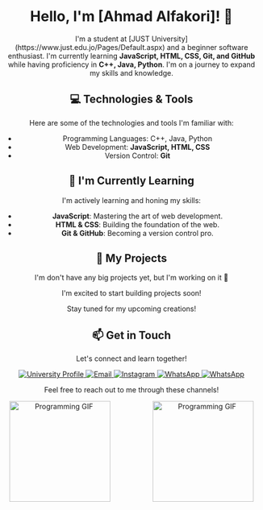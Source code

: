 <h1 align="center">Hello, I'm [Ahmad Alfakori]! 👋</h1>

<p align="center">I'm a student at [JUST University](https://www.just.edu.jo/Pages/Default.aspx) and a beginner software enthusiast. I'm currently learning <strong>JavaScript, HTML, CSS, Git, and GitHub</strong> while having proficiency in <strong>C++, Java, Python</strong>. I'm on a journey to expand my skills and knowledge.</p>

<h2 align="center">💻 Technologies & Tools</h2>

<p align="center">Here are some of the technologies and tools I'm familiar with:</p>

<ul align="center">
  <li>Programming Languages: C++, Java, Python</li>
  <li>Web Development: <strong>JavaScript, HTML, CSS</strong></li>
  <li>Version Control: <strong>Git</strong></li>
</ul>

<h2 align="center">🌱 I'm Currently Learning</h2>

<p align="center">I'm actively learning and honing my skills:</p>

<ul align="center">
  <li><strong>JavaScript</strong>: Mastering the art of web development.</li>
  <li><strong>HTML & CSS</strong>: Building the foundation of the web.</li>
  <li><strong>Git & GitHub</strong>: Becoming a version control pro.</li>
</ul>

<h2 align="center">🚀 My Projects</h2>
<p align="center">I'm don't have any big projects yet, but I'm working on it 💪</p>

<p align="center">I'm excited to start building projects soon!</p>

<p align="center">Stay tuned for my upcoming creations!</p>

<h2 align="center">📫 Get in Touch</h2>

<p align="center">Let's connect and learn together!</p>

<p align="center">
  <a href="https://www.just.edu.jo/Pages/Default.aspx">
    <img src="https://img.shields.io/badge/University-Profile-blue?style=for-the-badge" alt="University Profile">
  </a>
  <a href="mailto:ahmadjkff1@gmail.com">
    <img src="https://img.shields.io/badge/Email-Contact-red?style=for-the-badge&logo=gmail" alt="Email">
  </a>
  <a href="https://instagram.com/ahmadjkff?igshid=ajMyZWVucnM2M21o">
    <img src="https://img.shields.io/badge/Instagram-Follow-blue?style=for-the-badge&logo=instagram" alt="Instagram">
  </a>
  <a href="wa.me/971567510918">
    <img src="https://img.shields.io/badge/WhatsApp-Chat-green?style=for-the-badge&logo=whatsapp" alt="WhatsApp">
  </a>
  <a href="wa.me/962799635582">
    <img src="https://img.shields.io/badge/WhatsApp-Chat-green?style=for-the-badge&logo=whatsapp" alt="WhatsApp">
  </a>
</p>

<p align="center">Feel free to reach out to me through these channels!</p>

<p align="center">
  <img src="https://media.giphy.com/media/dBlZwFc1QjzXseX7aT/giphy.gif" alt="Programming GIF" width="200" height="200" style="margin-right: 40px;">
  <img src="https://media.giphy.com/media/qgQUggAC3Pfv687qPC/giphy.gif" alt="Programming GIF" width="200" height="200" style="margin-left: 40px;">
</p>







